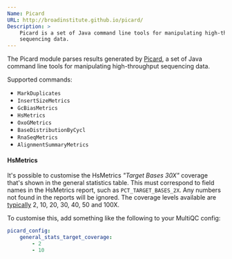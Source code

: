 ```yaml
---
Name: Picard
URL: http://broadinstitute.github.io/picard/
Description: >
    Picard is a set of Java command line tools for manipulating high-throughput
    sequencing data.
---
```


The Picard module parses results generated by
[Picard](http://broadinstitute.github.io/picard/),
a set of Java command line tools for manipulating high-throughput
sequencing data.

Supported commands:

* `MarkDuplicates`
* `InsertSizeMetrics`
* `GcBiasMetrics`
* `HsMetrics`
* `OxoGMetrics`
* `BaseDistributionByCycl`
* `RnaSeqMetrics`
* `AlignmentSummaryMetrics`

#### HsMetrics
It's possible to customise the HsMetrics _"Target Bases 30X"_ coverage that's
shown in the general statistics table. This must correspond to field names in the
HsMetrics report, such as `PCT_TARGET_BASES_2X`. Any numbers not found in the
reports will be ignored. The coverage levels available are
[typically](https://github.com/ewels/MultiQC_TestData/blob/master/data/modules/picard/HsMetrics/alignment-hs_metrics.txt)
2, 10, 20, 30, 40, 50 and 100X.

To customise this, add something like the following to your MultiQC config:
```yaml
picard_config:
    general_stats_target_coverage:
        - 2
        - 10
```
